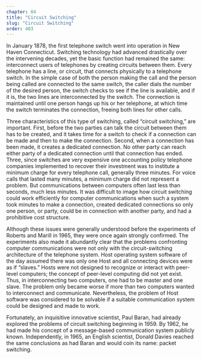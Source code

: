 ```yaml
---
chapter: 04
title: "Circuit Switching"
slug: "Circuit Switching"
order: 403
---
```


In January 1878, the first telephone switch went into operation in New Haven Connecticut. Switching technology had advanced drastically over the intervening decades, yet the basic function had remained the same: interconnect users of telephones by creating circuits between them. Every telephone has a line, or circuit, that connects physically to a telephone switch. In the simple case of both the person making the call and the person being called are connected to the same switch, the caller dials the number of the desired person, the switch checks to see if the line is available, and if it is, the two lines are interconnected by the switch. The connection is maintained until one person hangs up his or her telephone, at which time the switch terminates the connection, freeing both lines for other calls.

Three characteristics of this type of switching, called “circuit switching,” are important. First, before the two parties can talk the circuit between them has to be created, and it takes time for a switch to check if a connection can be made and then to make the connection. Second, when a connection has been made, it creates a dedicated connection. No other party can reach either party of a dedicated connection until that connection has ended. Three, since switches are very expensive one accounting policy telephone companies implemented to recover their investment was to institute a minimum charge for every telephone call, generally three minutes. For voice calls that lasted many minutes, a minimum charge did not represent a problem. But communications between computers often last less than seconds, much less minutes. It was difficult to image how circuit switching could work efficiently for computer communications when such a system took minutes to make a connection, created dedicated connections so only one person, or party, could be in connection with another party, and had a prohibitive cost structure.

Although these issues were generally understood before the experiments of Roberts and Marill in 1965, they were once again strongly confirmed. The experiments also made it abundantly clear that the problems confronting computer communications were not only with the circuit-switching architecture of the telephone system. Host operating system software of the day assumed there was only one Host and all connecting devices were as if “slaves.” Hosts were not designed to recognize or interact with peer-level computers; the concept of peer-level computing did not yet exist. Thus, in interconnecting two computers, one had to be master and one slave. The problem only became worse if more than two computers wanted to interconnect and communicate. Nevertheless, the problem of Host software was considered to be solvable if a suitable communication system could be designed and made to work.

Fortunately, an inquisitive innovative scientist, Paul Baran, had already explored the problems of circuit switching beginning in 1959. By 1962, he had made his concept of a message-based communication system publicly known. Independently, in 1965, an English scientist, Donald Davies reached the same conclusions as had Baran and would coin its name: packet switching.
